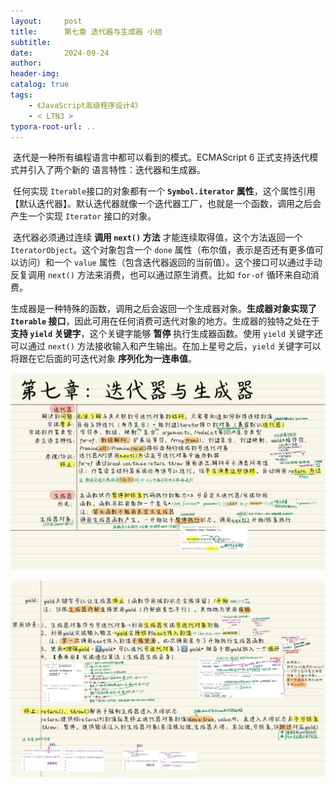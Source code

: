 ```yaml
---
layout:     post
title:      第七章 迭代器与生成器 小结
subtitle:  
date:       2024-09-24
author:     
header-img: 
catalog: true
tags:
    - 《JavaScript高级程序设计4》
    - < LTN3 >
typora-root-url: ..
---
```


​	迭代是一种所有编程语言中都可以看到的模式。ECMAScript 6 正式支持迭代模式并引入了两个新的
语言特性：迭代器和生成器。

​	任何实现 `Iterable`接口的对象都有一个 **`Symbol.iterator` 属性**，这个属性引用【默认迭代器】。默认迭代器就像一个迭代器工厂，也就是一个函数，调用之后会产生一个实现 `Iterator` 接口的对象。

​	迭代器必须通过连续 **调用 `next()` 方法** 才能连续取得值，这个方法返回一个 `IteratorObject`。这个对象包含一个 `done` 属性（布尔值，表示是否还有更多值可以访问）和一个 `value` 属性（包含迭代器返回的当前值）。这个接口可以通过手动反复调用 `next()` 方法来消费，也可以通过原生消费。比如 `for-of` 循环来自动消费。

​	生成器是一种特殊的函数，调用之后会返回一个生成器对象。**生成器对象实现了 `Iterable` 接口**，因此可用在任何消费可迭代对象的地方。生成器的独特之处在于 **支持 `yield` 关键字**，这个关键字能够 **暂停** 执行生成器函数。使用 `yield` 关键字还可以通过 `next()` 方法接收输入和产生输出。在加上星号之后，`yield` 关键字可以将跟在它后面的可迭代对象 **序列化为一连串值**。

![《红宝书》-18](/../img/assets_2023/《红宝书》-18.jpg)

![《红宝书》-19](/../img/assets_2023/《红宝书》-19.jpg)
